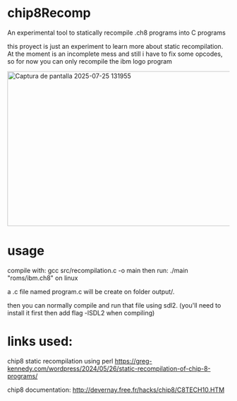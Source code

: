 # chip8Recomp
An experimental tool to statically recompile .ch8 programs into C programs

this proyect is just an experiment to learn more about static recompilation.
At the moment is an incomplete mess and still i have to fix some opcodes, so for now you can only recompile the ibm logo program

<img width="649" height="350" alt="Captura de pantalla 2025-07-25 131955" src="https://github.com/user-attachments/assets/7281915f-ef3f-409c-8921-7fd315717f44" />

# usage
compile with: gcc src/recompilation.c -o main
then run: ./main "roms/ibm.ch8" on linux

a .c file named program.c will be create on folder output/.

then you can normally compile and run that file using sdl2. (you'll need to install it first then add flag -lSDL2 when compiling)

# links used:

chip8 static recompilation using perl
https://greg-kennedy.com/wordpress/2024/05/26/static-recompilation-of-chip-8-programs/

chip8 documentation:
http://devernay.free.fr/hacks/chip8/C8TECH10.HTM
